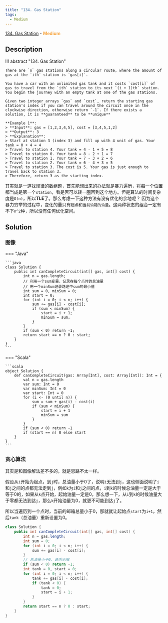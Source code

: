 ```yaml
---
title: "134. Gas Station"
tags:
  - Medium
---
```


[134. Gas Station](https://leetcode.com/problems/gas-station/) - <span style="color: #f7a43e; font-weight: bold">Medium</span>

## Description

!!! abstract "134. Gas Station"

    There are `n` gas stations along a circular route, where the amount of gas at the `ith` station is `gas[i]`.

    You have a car with an unlimited gas tank and it costs `cost[i]` of gas to travel from the `ith` station to its next `(i + 1)th` station. You begin the journey with an empty tank at one of the gas stations.

    Given two integer arrays `gas` and `cost`, return the starting gas station's index if you can travel around the circuit once in the clockwise direction, otherwise return `-1`. If there exists a solution, it is **guaranteed** to be **unique**

    **Example 1**:
    > **Input**: gas = [1,2,3,4,5], cost = [3,4,5,1,2]
    > **Output**: 3
    > **Explanation**:
    > Start at station 3 (index 3) and fill up with 4 unit of gas. Your tank = 0 + 4 = 4
    > Travel to station 4. Your tank = 4 - 1 + 5 = 8
    > Travel to station 0. Your tank = 8 - 2 + 1 = 7
    > Travel to station 1. Your tank = 7 - 3 + 2 = 6
    > Travel to station 2. Your tank = 6 - 4 + 3 = 5
    > Travel to station 3. The cost is 5. Your gas is just enough to travel back to station 3.
    > Therefore, return 3 as the starting index.

其实就是一道找规律的数组题，首先能想出来的办法就是暴力遍历，将每一个位置都当成是第一个`station`，看是否可以转一圈回到这个地方。但是算法的时间复杂度是`O(n)`，所以**TLE**了。那么考虑一下这种方法有没有优化的余地呢？ 因为这个暴力穷举的过程中，变化的量只有`起点`和`当前油箱的油量`。这两种状态的组合一定有不下`n^2`种，所以没有任何优化空间。

## Solution

### 图像

=== "Java"

    ```java
    class Solution {
        public int canCompleteCircuit(int[] gas, int[] cost) {
            int n = gas.length;
            // 利用一个sum变量，记录在每个点时的总油量
            // 用一个minSum记录路途中sum的最小值
            int sum = 0, minSum = 0;
            int start = 0;
            for (int i = 0; i < n; i++) {
                sum += gas[i] - cost[i];
                if (sum < minSum) {
                    start = i + 1;
                    minSum = sum;
                }
            }
            if (sum < 0) return -1;
            return start == n ? 0 : start;
        }
    }
    ```

=== "Scala"

    ```scala
    object Solution {
        def canCompleteCircuit(gas: Array[Int], cost: Array[Int]): Int = {
            val n = gas.length
            var sum: Int = 0
            var minSum: Int = 0
            var start: Int = 0
            for (i <- (0 until n)) {
                sum = sum + gas(i) - cost(i)
                if (sum < minSum) {
                    start = i + 1
                    minSum = sum
                }
            }
            if (sum < 0) return -1
            if (start == n) 0 else start
        }
    }
    ```


### 贪心算法

其实是和图像解法差不多的，就是思路不太一样。

假设从`i`开始为起点，到`j`时，总油量小于0了，说明`i`无法到`j`，这也侧面说明了`i`和`j`之间的点都无法走到`j`，例如`k`为`i`和`j`之间的点，`i`到`k`的时候总油量一定是大于等于0的，如果从`k`点开始，起始油量一定是0，那么想一下，从`i`到`k`的时候油量大于零都无法到达`j`，那么`k`开始油量为0，就更不可能到达`j`了。

所以当遍历到一个点时，当前的邮箱总量小于0，那就就让起始点`start`为`i+1`，然后`tank`（总油量）重新设置为0。

```java
class Solution {
    public int canCompleteCircuit(int[] gas, int[] cost) {
        int n = gas.length;
        int sum = 0;
        for (int i = 0; i < n; i++) {
            sum += gas[i] - cost[i];
        }
        // 总油量小于0，说明无解
        if (sum < 0) return -1;
        int tank = 0, start = 0;
        for (int i = 0; i < n; i++) {
            tank += gas[i] - cost[i];
            if (tank < 0) {
                tank = 0;
                start = i + 1;
            }
        }
        return start == n ? 0 : start;
    }
}
```
